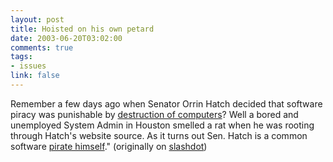 ```yaml
--- 
layout: post
title: Hoisted on his own petard
date: 2003-06-20T03:02:00
comments: true
tags:
- issues
link: false
---
```

Remember a few days ago when Senator Orrin Hatch decided that software piracy was punishable by <a href="http://story.news.yahoo.com/news?tmpl=story&u=/ap/20030617/ap_on_hi_te/downloading_music" target="_blank">destruction of computers</a>?  Well a bored and unemployed System Admin in Houston smelled a rat when he was rooting through Hatch's website source.  As it turns out Sen. Hatch is a common  software <a href="http://www.wired.com/news/politics/0,1283,59305,00.html" target="_blank">pirate himself</a>."  (originally on <a href="http://slashdot.org" target="_blank">slashdot</a>)

